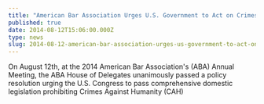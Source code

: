 ```yaml
---
title: "American Bar Association Urges U.S. Government to Act on Crimes Against Humanity"
published: true
date: 2014-08-12T15:06:00.000Z
type: news
slug: 2014-08-12-american-bar-association-urges-us-government-to-act-on-crimes-against-humanity
---
```


On August 12th, at the 2014 American Bar Association's (ABA) Annual Meeting, the ABA House of Delegates unanimously passed a policy resolution urging the U.S. Congress to pass comprehensive domestic legislation prohibiting Crimes Against Humanity (CAH)

